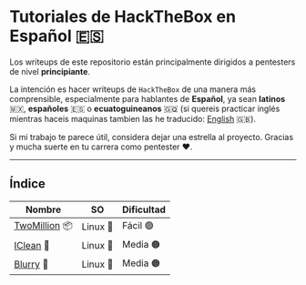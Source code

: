 # Tutoriales de HackTheBox en Español 🇪🇸

Los writeups de este repositorio están principalmente dirigidos a pentesters de nivel **principiante**.

La intención es hacer writeups de `HackTheBox` de una manera más comprensible, especialmente para hablantes de **Español**, ya sean **latinos** 🇲🇽, **españoles** 🇪🇸 o **ecuatoguineanos** 🇬🇶 (si quereis practicar inglés mientras haceis maquinas tambien las he traducido: [English](../en) 🇬🇧).

Si mi trabajo te parece útil, considera dejar una estrella al proyecto. Gracias y mucha suerte en tu carrera como pentester ❤️.

---

## Índice

|Nombre|SO|Dificultad|
|-|-|-|
|[TwoMillion](TwoMillion) 📦|Linux 🐧|Fácil 🟢|
|[IClean](IClean) 🧹|Linux 🐧|Media 🟠|
|[Blurry](Blurry) 🤖|Linux 🐧|Media 🟠|